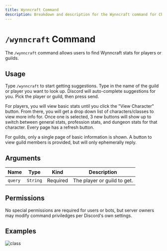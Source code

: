 ```yaml
---
title: Wynncraft Command
description: Breakdown and description for the Wynncraft command for Chewbotcca Discord bot
---
```


# `/wynncraft` Command

The `/wynncraft` command allows users to find Wynncraft stats for players or guilds.

## Usage

Type `/wynncraft` to start getting suggestions. Type in the name of the guild or player you want to look up. Discord will auto-complete suggestions for you. Pick the player or guild, then press send.

For players, you will view basic stats until you click the "View Character" button. From there, you will get a drop down list of characters/classes to view more info for. Once one is selected, 3 new buttons will show up to switch between general stats, profession stats, and dungeon stats for that character. Every page has a refresh button.

For guilds, only a single page of basic information is shown. A button to view guild members is provided, but will only ephemerally reply.

## Arguments

| Name | Type | Kind | Description |
|------|------|------|-------------|
| `query` | `String` | Required | The player or guild to get.

## Permissions

No special permissions are required for users or bots, but server owners may modify command priviledges per Discord's own settings.

## Examples

![class](https://cdn.chew.pro/imgs/ViPWafC.png)
